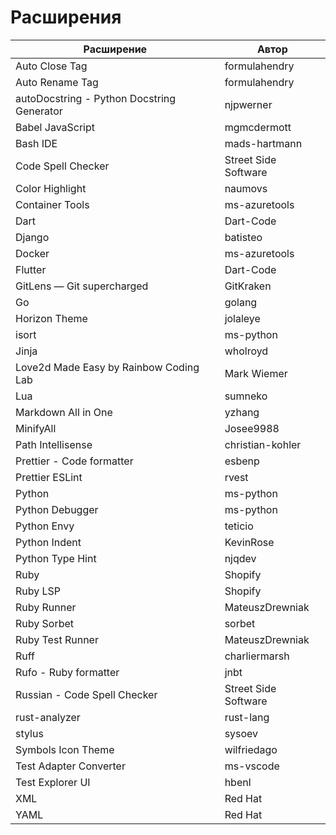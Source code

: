 # Расширения

| Расширение                                 | Автор                |
| ------------------------------------------ | -------------------- |
| Auto Close Tag                             | formulahendry        |
| Auto Rename Tag                            | formulahendry        |
| autoDocstring - Python Docstring Generator | njpwerner            |
| Babel JavaScript                           | mgmcdermott          |
| Bash IDE                                   | mads-hartmann        |
| Code Spell Checker                         | Street Side Software |
| Color Highlight                            | naumovs              |
| Container Tools                            | ms-azuretools        |
| Dart                                       | Dart-Code            |
| Django                                     | batisteo             |
| Docker                                     | ms-azuretools        |
| Flutter                                    | Dart-Code            |
| GitLens — Git supercharged                 | GitKraken            |
| Go                                         | golang               |
| Horizon Theme                              | jolaleye             |
| isort                                      | ms-python            |
| Jinja                                      | wholroyd             |
| Love2d Made Easy by Rainbow Coding Lab     | Mark Wiemer          |
| Lua                                        | sumneko              |
| Markdown All in One                        | yzhang               |
| MinifyAll                                  | Josee9988            |
| Path Intellisense                          | christian-kohler     |
| Prettier - Code formatter                  | esbenp               |
| Prettier ESLint                            | rvest                |
| Python                                     | ms-python            |
| Python Debugger                            | ms-python            |
| Python Envy                                | teticio              |
| Python Indent                              | KevinRose            |
| Python Type Hint                           | njqdev               |
| Ruby                                       | Shopify              |
| Ruby LSP                                   | Shopify              |
| Ruby Runner                                | MateuszDrewniak      |
| Ruby Sorbet                                | sorbet               |
| Ruby Test Runner                           | MateuszDrewniak      |
| Ruff                                       | charliermarsh        |
| Rufo - Ruby formatter                      | jnbt                 |
| Russian - Code Spell Checker               | Street Side Software |
| rust-analyzer                              | rust-lang            |
| stylus                                     | sysoev               |
| Symbols Icon Theme                         | wilfriedago          |
| Test Adapter Converter                     | ms-vscode            |
| Test Explorer UI                           | hbenl                |
| XML                                        | Red Hat              |
| YAML                                       | Red Hat              |
